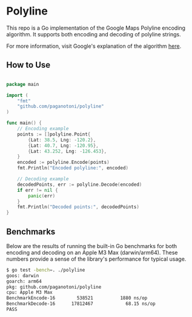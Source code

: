 # Polyline

This repo is a Go implementation of the Google Maps Polyline encoding algorithm. It supports both encoding and decoding of polyline strings.

For more information, visit Google's explanation of the algorithm [here](https://developers.google.com/maps/documentation/utilities/polylinealgorithm).

## How to Use

```go

package main

import (
	"fmt"
	"github.com/paganotoni/polyline"
)

func main() {
	// Encoding example
	points := []polyline.Point{
		{Lat: 38.5, Lng: -120.2},
		{Lat: 40.7, Lng: -120.95},
		{Lat: 43.252, Lng: -126.453},
	}
	encoded := polyline.Encode(points)
	fmt.Println("Encoded polyline:", encoded)

	// Decoding example
	decodedPoints, err := polyline.Decode(encoded)
	if err != nil {
		panic(err)
	}
	fmt.Println("Decoded points:", decodedPoints)
}
```

## Benchmarks

Below are the results of running the built-in Go benchmarks for both encoding and decoding on an Apple M3 Max (darwin/arm64). These numbers provide a sense of the library's performance for typical usage.

```sh
$ go test -bench=. ./polyline
goos: darwin
goarch: arm64
pkg: github.com/paganotoni/polyline
cpu: Apple M3 Max
BenchmarkEncode-16    	  538521	      1880 ns/op
BenchmarkDecode-16    	17812467	        68.15 ns/op
PASS
```
